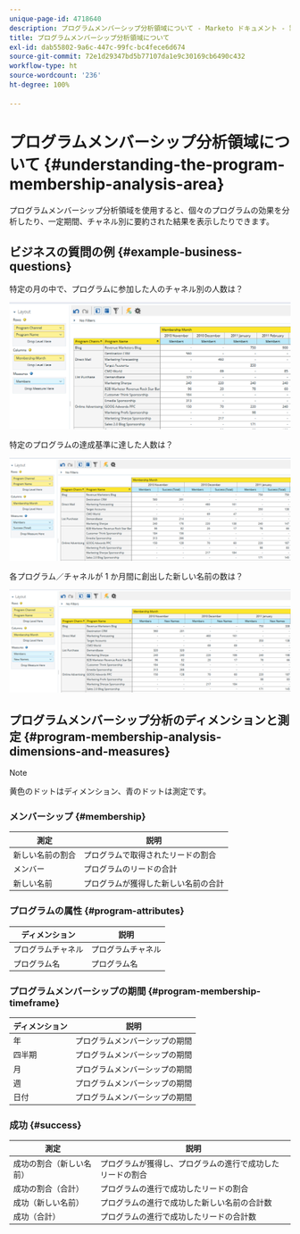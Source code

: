 ```yaml
---
unique-page-id: 4718640
description: プログラムメンバーシップ分析領域について - Marketo ドキュメント - 製品ドキュメント
title: プログラムメンバーシップ分析領域について
exl-id: dab55802-9a6c-447c-99fc-bc4fece6d674
source-git-commit: 72e1d29347bd5b77107da1e9c30169cb6490c432
workflow-type: ht
source-wordcount: '236'
ht-degree: 100%

---
```


# プログラムメンバーシップ分析領域について {#understanding-the-program-membership-analysis-area}

プログラムメンバーシップ分析領域を使用すると、個々のプログラムの効果を分析したり、一定期間、チャネル別に要約された結果を表示したりできます。

## ビジネスの質問の例 {#example-business-questions}

特定の月の中で、プログラムに参加した人のチャネル別の人数は？

![](assets/one-2.png)

特定のプログラムの達成基準に達した人数は？

![](assets/two-2.png)

各プログラム／チャネルが 1 か月間に創出した新しい名前の数は？

![](assets/three-2.png)

## プログラムメンバーシップ分析のディメンションと測定 {#program-membership-analysis-dimensions-and-measures}

>[!NOTE]
>
>黄色のドットはディメンション、青のドットは測定です。

### メンバーシップ {#membership}

| 測定 | 説明 |
|---|---|
| 新しい名前の割合 | プログラムで取得されたリードの割合 |
| メンバー | プログラムのリードの合計 |
| 新しい名前 | プログラムが獲得した新しい名前の合計 |

### プログラムの属性 {#program-attributes}

| ディメンション | 説明 |
|---|---|
| プログラムチャネル | プログラムチャネル |
| プログラム名 | プログラム名 |

### プログラムメンバーシップの期間 {#program-membership-timeframe}

| ディメンション | 説明 |
|---|---|
| 年 | プログラムメンバーシップの期間 |
| 四半期 | プログラムメンバーシップの期間 |
| 月 | プログラムメンバーシップの期間 |
| 週 | プログラムメンバーシップの期間 |
| 日付 | プログラムメンバーシップの期間 |

### 成功 {#success}

| 測定 | 説明 |
|---|---|
| 成功の割合（新しい名前） | プログラムが獲得し、プログラムの進行で成功したリードの割合 |
| 成功の割合（合計） | プログラムの進行で成功したリードの割合 |
| 成功（新しい名前） | プログラムの進行で成功した新しい名前の合計数 |
| 成功（合計） | プログラムの進行で成功したリードの合計数 |

